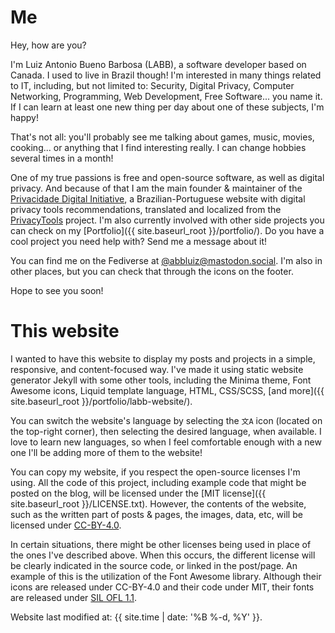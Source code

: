 Me <a name="me"></a>
===

Hey, how are you?

I'm Luiz Antonio Bueno Barbosa (LABB), a software developer based on Canada. I used to live in Brazil though! I'm interested in many things related to IT, including, but not limited to: Security, Digital Privacy, Computer Networking, Programming, Web Development, Free Software... you name it. If I can learn at least one new thing per day about one of these subjects, I'm happy!

That's not all: you'll probably see me talking about games, music, movies, cooking... or anything that I find interesting really. I can change hobbies several times in a month!

One of my true passions is free and open-source software, as well as digital privacy. And because of that I am the main founder & maintainer of the [Privacidade Digital Initiative](https://www.privacidade.digital), a Brazilian-Portuguese website with digital privacy tools recommendations, translated and localized from the [PrivacyTools](https://www.privacytools.io) project. I'm also currently involved with other side projects you can check on my [Portfolio]({{ site.baseurl_root }}/portfolio/). Do you have a cool project you need help with? Send me a message about it!

You can find me on the Fediverse at [@abbluiz@mastodon.social](https://mastodon.social/@abbluiz). I'm also in other places, but you can check that through the icons on the footer. 

Hope to see you soon!

This website <a name="this-website"></a>
===

I wanted to have this website to display my posts and projects in a simple, responsive, and content-focused way. I've made it using static website generator Jekyll with some other tools, including the Minima theme, Font Awesome icons, Liquid template language, HTML, CSS/SCSS, [and more]({{ site.baseurl_root }}/portfolio/labb-website/). 

You can switch the website's language by selecting the `文A` icon (located on the top-right corner), then selecting the desired language, when available. I love to learn new languages, so when I feel comfortable enough with a new one I'll be adding more of them to the website!

You can copy my website, if you respect the open-source licenses I'm using. All the code of this project, including example code that might be posted on the blog, will be licensed under the [MIT license]({{ site.baseurl_root }}/LICENSE.txt). However, the contents of the website, such as the written part of posts & pages, the images, data, etc, will be licensed under [CC-BY-4.0](https://creativecommons.org/licenses/by/4.0/).

In certain situations, there might be other licenses being used in place of the ones I've described above. When this occurs, the different license will be clearly indicated in the source code, or linked in the post/page. An example of this is the utilization of the Font Awesome library. Although their icons are released under CC-BY-4.0 and their code under MIT, their fonts are released under [SIL OFL 1.1](https://scripts.sil.org/cms/scripts/page.php?site_id=nrsi&id=OFL).

Website last modified at: {{ site.time | date: '%B %-d, %Y' }}.
